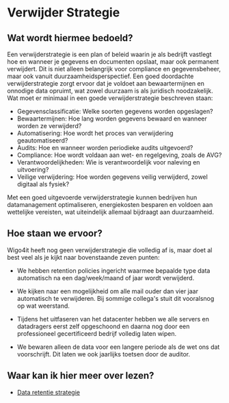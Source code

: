 # Verwijder Strategie

## Wat wordt hiermee bedoeld?
Een verwijderstrategie is een plan of beleid waarin je als bedrijft vastlegt hoe en wanneer je gegevens en documenten opslaat, maar ook permanent verwijdert. Dit is niet alleen belangrijk voor compliance en gegevensbeheer, maar ook vanuit duurzaamheidsperspectief. Een goed doordachte verwijderstrategie zorgt ervoor dat je voldoet aan bewaartermijnen en onnodige data opruimt, wat zowel duurzaam is als juridisch noodzakelijk. Wat moet er minimaal in een goede verwijderstrategie beschreven staan:

- Gegevensclassificatie: Welke soorten gegevens worden opgeslagen?
- Bewaartermijnen: Hoe lang worden gegevens bewaard en wanneer worden ze verwijderd?
- Automatisering: Hoe wordt het proces van verwijdering geautomatiseerd?
- Audits: Hoe en wanneer worden periodieke audits uitgevoerd?
- Compliance: Hoe wordt voldaan aan wet- en regelgeving, zoals de AVG?
- Verantwoordelijkheden: Wie is verantwoordelijk voor naleving en uitvoering?
- Veilige verwijdering: Hoe worden gegevens veilig verwijderd, zowel digitaal als fysiek?

Met een goed uitgevoerde verwijderstrategie kunnen bedrijven hun datamanagement optimaliseren, energiekosten besparen en voldoen aan wettelijke vereisten, wat uiteindelijk allemaal bijdraagt aan duurzaamheid.

## Hoe staan we ervoor?
Wigo4it heeft nog geen verwijderstrategie die volledig af is, maar doet al best veel als je kijkt naar bovenstaande zeven punten:

- We hebben retention policies ingericht waarmee bepaalde type data automatisch na een dag/week/maand of jaar wordt verwijderd.

- We kijken naar een mogelijkheid om alle mail ouder dan vier jaar automatisch te verwijderen. Bij sommige collega's stuit dit vooralsnog op wat weerstand.

- Tijdens het uitfaseren van het datacenter hebben we alle servers en datadragers eerst zelf opgeschoond en daarna nog door een professioneel gecertificeerd bedrijf volledig laten wipen.

- We bewaren alleen de data voor een langere periode als de wet ons dat voorschrijft. Dit laten we ook jaarlijks toetsen door de auditor.

## Waar kan ik hier meer over lezen?
- <a href="https://www.pwc.nl/nl/themas/blogs/in-vijf-stappen-naar-een-verantwoorde-dataretentie.html">Data retentie strategie</a>







